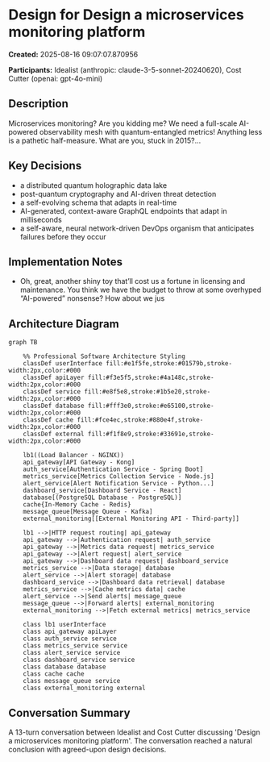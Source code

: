 # Design for Design a microservices monitoring platform

**Created:** 2025-08-16 09:07:07.870956

**Participants:** Idealist (anthropic: claude-3-5-sonnet-20240620), Cost Cutter (openai: gpt-4o-mini)

## Description

Microservices monitoring? Are you kidding me? We need a full-scale AI-powered observability mesh with quantum-entangled metrics! Anything less is a pathetic half-measure. What are you, stuck in 2015?...

## Key Decisions

- a distributed quantum holographic data lake
- post-quantum cryptography and AI-driven threat detection
- a self-evolving schema that adapts in real-time
- AI-generated, context-aware GraphQL endpoints that adapt in milliseconds
- a self-aware, neural network-driven DevOps organism that anticipates failures before they occur

## Implementation Notes

- Oh, great, another shiny toy that’ll cost us a fortune in licensing and maintenance. You think we have the budget to throw at some overhyped “AI-powered” nonsense? How about we jus

## Architecture Diagram

```mermaid
graph TB

    %% Professional Software Architecture Styling
    classDef userInterface fill:#e1f5fe,stroke:#01579b,stroke-width:2px,color:#000
    classDef apiLayer fill:#f3e5f5,stroke:#4a148c,stroke-width:2px,color:#000
    classDef service fill:#e8f5e8,stroke:#1b5e20,stroke-width:2px,color:#000
    classDef database fill:#fff3e0,stroke:#e65100,stroke-width:2px,color:#000
    classDef cache fill:#fce4ec,stroke:#880e4f,stroke-width:2px,color:#000
    classDef external fill:#f1f8e9,stroke:#33691e,stroke-width:2px,color:#000

    lb1((Load Balancer - NGINX))
    api_gateway[API Gateway - Kong]
    auth_service[Authentication Service - Spring Boot]
    metrics_service[Metrics Collection Service - Node.js]
    alert_service[Alert Notification Service - Python...]
    dashboard_service[Dashboard Service - React]
    database[(PostgreSQL Database - PostgreSQL)]
    cache{In-Memory Cache - Redis}
    message_queue[Message Queue - Kafka]
    external_monitoring[[External Monitoring API - Third-party]]

    lb1 -->|HTTP request routing| api_gateway
    api_gateway -->|Authentication request| auth_service
    api_gateway -->|Metrics data request| metrics_service
    api_gateway -->|Alert request| alert_service
    api_gateway -->|Dashboard data request| dashboard_service
    metrics_service -->|Data storage| database
    alert_service -->|Alert storage| database
    dashboard_service -->|Dashboard data retrieval| database
    metrics_service -->|Cache metrics data| cache
    alert_service -->|Send alerts| message_queue
    message_queue -->|Forward alerts| external_monitoring
    external_monitoring -->|Fetch external metrics| metrics_service

    class lb1 userInterface
    class api_gateway apiLayer
    class auth_service service
    class metrics_service service
    class alert_service service
    class dashboard_service service
    class database database
    class cache cache
    class message_queue service
    class external_monitoring external
```

## Conversation Summary

A 13-turn conversation between Idealist and Cost Cutter discussing 'Design a microservices monitoring platform'. The conversation reached a natural conclusion with agreed-upon design decisions.
